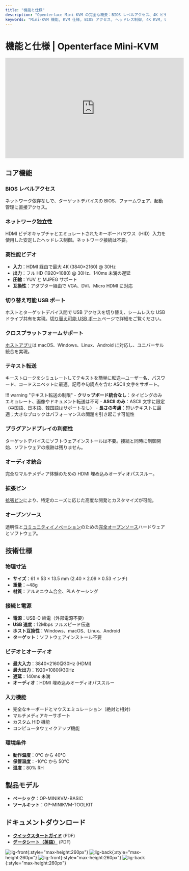 ```yaml
---
title: "機能と仕様"
description: "Openterface Mini-KVM の完全な概要：BIOS レベルアクセス、4K ビデオサポート、クロスプラットフォーム互換性、USB 共有、詳細な技術仕様など強力な機能。このヘッドレスコンピュータ制御ソリューションについて知っておくべきすべて。"
keywords: "Mini-KVM 機能, KVM 仕様, BIOS アクセス, ヘッドレス制御, 4K KVM, USB 共有, クロスプラットフォーム KVM, テキスト転送, プラグアンドプレイ KVM, オープンソース KVM, 技術仕様"
---
```


# **機能と仕様** | Openterface Mini-KVM

<iframe 
  width="560" 
  height="315" 
  src="https://www.youtube.com/embed/r3HNUflWGOY?si=84Ek6F9ocHmmGTqW" 
  title="YouTube video player" 
  frameborder="0" 
  allow="accelerometer; autoplay; clipboard-write; encrypted-media; gyroscope; picture-in-picture; web-share" 
  referrerpolicy="strict-origin-when-cross-origin" 
  allowfullscreen>
</iframe>

## コア機能

### **BIOS レベルアクセス**

ネットワーク依存なしで、ターゲットデバイスの BIOS、ファームウェア、起動管理に直接アクセス。

### **ネットワーク独立性**

HDMI ビデオキャプチャとエミュレートされたキーボード/マウス（HID）入力を使用した安定したヘッドレス制御。ネットワーク接続は不要。

### **高性能ビデオ**

- **入力**：HDMI 経由で最大 4K (3840×2160) @ 30Hz
- **出力**：フル HD (1920×1080) @ 30Hz、140ms 未満の遅延
- **圧縮**：YUV と MJPEG サポート
- **互換性**：アダプター経由で VGA、DVI、Micro HDMI に対応

### **切り替え可能 USB ポート**

ホストとターゲットデバイス間で USB アクセスを切り替え、シームレスな USB ドライブ共有を実現。[切り替え可能 USB ポート](../usb-switch)ページで詳細をご覧ください。

### **クロスプラットフォームサポート**

[ホストアプリ](/app)は macOS、Windows、Linux、Android に対応し、ユニバーサル統合を実現。

### **テキスト転送**

キーストロークをシミュレートしてテキストを簡単に転送—ユーザー名、パスワード、コードスニペットに最適。記号や句読点を含む ASCII 文字をサポート。

!!! warning "テキスト転送の制限" - **クリップボード統合なし**：タイピングのみエミュレート、画像やドキュメント転送は不可 - **ASCII のみ**：ASCII 文字に限定（中国語、日本語、韓国語はサポートなし） - **長さの考慮**：短いテキストに最適；大きなブロックはパフォーマンスの問題を引き起こす可能性

### **プラグアンドプレイの利便性**

ターゲットデバイスにソフトウェアインストールは不要。接続と同時に制御開始、ソフトウェアの痕跡は残りません。

### **オーディオ統合**

完全なマルチメディア体験のための HDMI 埋め込みオーディオパススルー。

### **拡張ピン**

[拡張ピン](../extension-pins)により、特定のニーズに応じた高度な開発とカスタマイズが可能。

### **オープンソース**

透明性と[コミュニティイノベーション](/discord)のための[完全オープンソース](/compliance)ハードウェアとソフトウェア。

## 技術仕様

### **物理寸法**

- **サイズ**：61 × 53 × 13.5 mm (2.40 × 2.09 × 0.53 インチ)
- **重量**：~48g
- **材質**：アルミニウム合金、PLA ケーシング

### **接続と電源**

- **電源**：USB-C 給電（外部電源不要）
- **USB 速度**：12Mbps フルスピード伝送
- **ホスト互換性**：Windows、macOS、Linux、Android
- **ターゲット**：ソフトウェアインストール不要

### **ビデオとオーディオ**

- **最大入力**：3840×2160@30Hz (HDMI)
- **最大出力**：1920×1080@30Hz
- **遅延**：140ms 未満
- **オーディオ**：HDMI 埋め込みオーディオパススルー

### **入力機能**

- 完全なキーボードとマウスエミュレーション（絶対と相対）
- マルチメディアキーサポート
- カスタム HID 機能
- コンピュータウェイクアップ機能

### **環境条件**

- **動作温度**：0°C から 40°C
- **保管温度**：-10°C から 50°C
- **湿度**：80% RH

## 製品モデル

- **ベーシック**：OP-MINIKVM-BASIC
- **ツールキット**：OP-MINIKVM-TOOLKIT

## ドキュメントダウンロード

- **[クイックスタートガイド](https://raw.githubusercontent.com/TechxArtisanStudio/Openterface/main/product-printed-materials/minikvm_quick_start_guide_20240928.pdf)** (PDF)
- **[データシート（英語）](https://raw.githubusercontent.com/TechxArtisanStudio/Openterface/main/product-printed-materials/Openterface-Mini-KVM-Basic-and-Toolkit-Datasheet-Eng-20250313.pdf)** (PDF)

![lig-front](https://assets.openterface.com/images/product/minikvm-v1-9-front.svg#only-light){:style="max-height:260px"}
![lig-back](https://assets.openterface.com/images/product/minikvm-v1-9-back.svg#only-light){:style="max-height:260px"}
![lig-front](https://assets.openterface.com/images/product/minikvm-v1-9-front_1.svg#only-dark){:style="max-height:260px"}
![lig-back](https://assets.openterface.com/images/product/minikvm-v1-9-back_1.svg#only-dark){:style="max-height:260px"}
